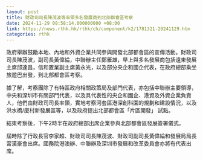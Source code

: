```yaml
---
layout: post
title: 財政司司長陳茂波等率領多名發展商到北部都會區考察
date: 2024-11-29 08:58:14.000000000 +08:00
link: https://news.rthk.hk/rthk/ch/component/k2/1781321-20241129.htm
categories: rthk
---
```


政府舉辦鼓勵本地、內地和外資企業共同參與開發北部都會區的宣傳活動。財政司司長陳茂波，副司長黃偉綸，中聯辦主任鄭雁雄，早上與多名發展商包括遠東發展主席邱達昌，信和置業副主席黃永光，以及部分央企和國企代表，在政府總部乘坐旅遊巴出發，到北部都會區考察。

據了解，考察團除了有特區政府相關政策局及部門代表，亦包括中聯辦主要領導，中央和深圳市有關部門代表，以及具代表性的央企和國企、港資及外資企業負責人，他們由財政司司長率領，實地考察河套區港深創科園的規劃和建設情況，以及洪水橋/廈村新發展區等，以及政府提出北部都會區「片區開發」 試點。

結束考察後，下午2時半在政府總部出席企業參與北部都會區發展簽署儀式。

屆時除了行政長官李家超、財政司司長陳茂波、財政司副司長黃偉綸和發展局局長甯漢豪會出席。國務院港澳辦、中聯辦及深圳市發展和改革委員會亦將有代表出席。
